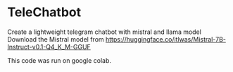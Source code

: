 # TeleChatbot

Create a lightweight telegram chatbot with mistral and llama model
Download the Mistral model from https://huggingface.co/itlwas/Mistral-7B-Instruct-v0.1-Q4_K_M-GGUF

This code was run on google colab.
